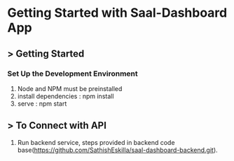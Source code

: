 # Getting Started with Saal-Dashboard App

## > Getting Started

### Set Up the Development Environment

1. Node and NPM must be preinstalled
2. install dependencies : npm install
3. serve : npm start

## > To Connect with API

1. Run backend service, steps provided in backend code base(https://github.com/SathishEskilla/saal-dashboard-backend.git).
